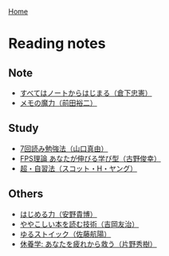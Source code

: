 <style>section h1 { color: #069; }</style>

[Home](/)

Reading notes
===

## Note

* [すべてはノートからはじまる（倉下忠憲）](note/すべてはノートからはじまる.md)
* [メモの魔力（前田裕二）](note/メモの魔力.md)

## Study

* [7回読み勉強法（山口真由）](study/7回読み勉強法.md)
* [FPS理論 あなたが伸びる学び型（古野俊幸）](study/FPS.md)
* [超・自習法（スコット・H・ヤング）](study/超自習法.md)

## Others

* [はじめる力（安野貴博）](others/はじめる力.md)
* [ややこしい本を読む技術（吉岡友治）](others/ややこしい本を読む技術.md)
* [ゆるストイック（佐藤航陽）](others/ゆるストイック.md)
* [休養学: あなたを疲れから救う（片野秀樹）](others/休養学.md)
